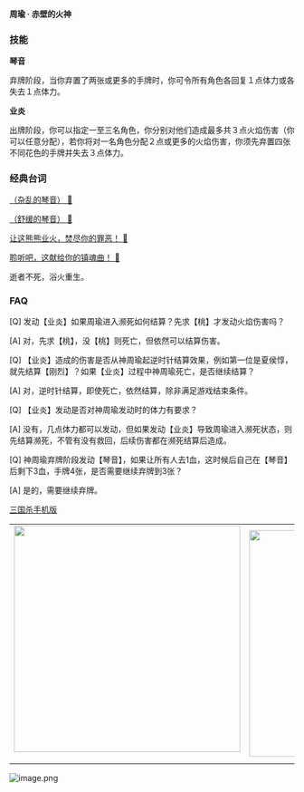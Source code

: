 
#### 周瑜 · 赤壁的火神  

### 技能

**琴音**

弃牌阶段，当你弃置了两张或更多的手牌时，你可令所有角色各回复１点体力或各失去１点体力。

**业炎**

出牌阶段，你可以指定一至三名角色，你分别对他们造成最多共３点火焰伤害（你可以任意分配），若你将对一名角色分配２点或更多的火焰伤害，你须先弃置四张不同花色的手牌并失去３点体力。

### 经典台词


[（杂乱的琴音） 🎵](char_le003_dub_ability1_1.mp3)

[（舒缓的琴音） 🎵](char_le003_dub_ability1_2.mp3)

[让这熊熊业火，焚尽你的罪恶！ 🎵](char_le003_dub_ability2_1.mp3)

[聆听吧，这献给你的镇魂曲！ 🎵](char_le003_dub_ability2_2.mp3)

逝者不死，浴火重生。


### FAQ

[Q] 发动【业炎】如果周瑜进入濒死如何结算？先求【桃】才发动火焰伤害吗？

[A] 对，先求【桃】，没【桃】则死亡，但依然可以结算伤害。



[Q] 【业炎】造成的伤害是否从神周瑜起逆时针结算效果，例如第一位是夏侯惇，就先结算【刚烈】？如果【业炎】过程中神周瑜死亡，是否继续结算？

[A] 对，逆时针结算，即使死亡，依然结算，除非满足游戏结束条件。



[Q] 【业炎】发动是否对神周瑜发动时的体力有要求？

[A] 没有，几点体力都可以发动，但如果发动【业炎】导致周瑜进入濒死状态，则先结算濒死，不管有没有救回，后续伤害都在濒死结算后造成。



[Q] 神周瑜弃牌阶段发动【琴音】，如果让所有人去1血，这时候后自己在【琴音】后剩下3血，手牌4张，是否需要继续弃牌到3张？

[A] 是的，需要继续弃牌。


 [三国杀手机版](https://apps.apple.com/cn/app/%E4%B8%89%E5%9B%BD%E6%9D%80%E9%97%AE%E9%A2%98%E7%AD%94%E7%96%91/id527602078)
    <div style="text-align: center"><table><tr>
    <td style="text-align: center">
<img src="https://is4-ssl.mzstatic.com/image/thumb/PurpleSource116/v4/1b/38/06/1b380673-fa07-7d70-76af-cc625e8e7894/97f20edf-1616-4b93-9e88-fbaebfe22faf_page-0.jpg/460x0w.webp" height="400">
</td>
<td style="text-align: center">
<img src="https://is5-ssl.mzstatic.com/image/thumb/PurpleSource126/v4/f6/ae/05/f6ae053d-def3-e9be-a991-74954202adad/7a500a3f-0dc0-4c7a-8287-6eed7e11d2b4_page-1.jpg/460x0w.webp" height="400">
</td>
<td style="text-align: center">
<img src="https://is2-ssl.mzstatic.com/image/thumb/PurpleSource126/v4/f3/38/97/f33897de-2a22-ec13-1832-60c35c10fe7c/7fbfdcd6-9f03-45ce-8dc1-bad59b0e5f5d_page-2.jpg/460x0w.webp" height="400">
</td>
<td style="text-align: center">
<img src="https://is2-ssl.mzstatic.com/image/thumb/PurpleSource116/v4/7c/bf/db/7cbfdbb7-8d99-a661-c3a7-bc4e3fdb840a/5e805d5e-b991-4341-bdf6-233a5dd8d703_page-3.jpg/460x0w.webp" height="400">
</td>
</tr>
</table>
</div>
    
 ![image.png](https://s2.loli.net/2022/01/10/Z85EF3hBpvU41oI.png)
